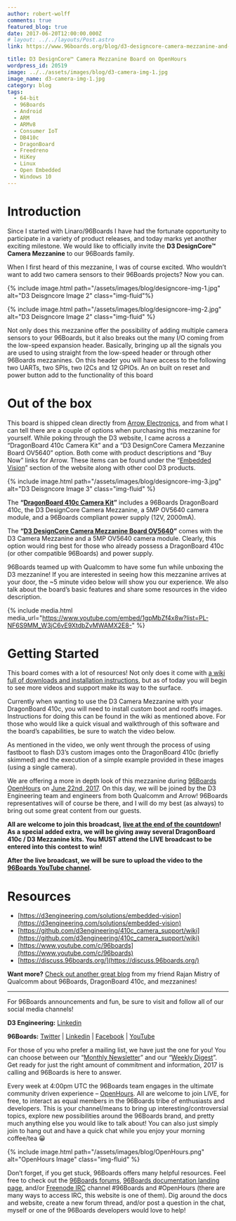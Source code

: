```yaml
---
author: robert-wolff
comments: true
featured_blog: true
date: 2017-06-20T12:00:00.000Z
# layout: ../../layouts/Post.astro
link: https://www.96boards.org/blog/d3-designcore-camera-mezzanine-and-openhours/

title: D3 DesignCore™ Camera Mezzanine Board on OpenHours
wordpress_id: 20519
image: ../../assets/images/blog/d3-camera-img-1.jpg
image_name: d3-camera-img-1.jpg
category: blog
tags:
  - 64-bit
  - 96Boards
  - Android
  - ARM
  - ARMv8
  - Consumer IoT
  - DB410c
  - DragonBoard
  - Freedreno
  - HiKey
  - Linux
  - Open Embedded
  - Windows 10
---
```


# Introduction

Since I started with Linaro/96Boards I have had the fortunate opportunity to participate in a variety of product releases, and today marks yet another exciting milestone. We would like to officially invite the **D3 DesignCore™ Camera Mezzanine** to our 96Boards family.

When I first heard of this mezzanine, I was of course excited. Who wouldn’t want to add two camera sensors to their 96Boards projects? Now you can.

{% include image.html path="/assets/images/blog/designcore-img-1.jpg" alt="D3 Deisgncore Image 2" class="img-fluid"%}

{% include image.html path="/assets/images/blog/designcore-img-2.jpg" alt="D3 Deisgncore Image 2" class="img-fluid" %}

Not only does this mezzanine offer the possibility of adding multiple camera sensors to your 96Boards, but it also breaks out the many I/O coming from the low-speed expansion header. Basically, bringing up all the signals you are used to using straight from the low-speed header or through other 96Boards mezzanines. On this header you will have access to the following two UARTs, two SPIs, two I2Cs and 12 GPIOs. An on built on reset and power button add to the functionality of this board

# Out of the box

This board is shipped clean directly from [Arrow Electronics](https://www.arrow.com/), and from what I can tell there are a couple of options when purchasing this mezzanine for yourself. While poking through the D3 website, I came across a “DragonBoard 410c Camera Kit” and a “D3 DesignCore Camera Mezzanine Board OV5640” option. Both come with product descriptions and “Buy Now” links for Arrow. These items can be found under the “[Embedded Vision](http://www.d3engineering.com/solutions/embedded-vision)” section of the website along with other cool D3 products.

{% include image.html path="/assets/images/blog/designcore-img-3.jpg" alt="D3 Deisgncore Image 3" class="img-fluid" %}

The **“**[**DragonBoard 410c Camera Kit**](https://www.arrow.com/en/products/dragonboard410ccamera/d3-engineering)**”** includes a 96Boards DragonBoard 410c, the D3 DesignCore Camera Mezzanine, a 5MP OV5640 camera module, and a 96Boards compliant power supply (12V, 2000mA).

The **“**[**D3 DesignCore Camera Mezzanine Board OV5640**](https://www.arrow.com/en/products/d3cameramezzov5640/d3-engineering)**”** comes with the D3 Camera Mezzanine and a 5MP OV5640 camera module. Clearly, this option would ring best for those who already possess a DragonBoard 410c (or other compatible 96Boards) and power supply.

96Boards teamed up with Qualcomm to have some fun while unboxing the D3 mezzanine! If you are interested in seeing how this mezzanine arrives at your door, the ~5 minute video below will show you our experience. We also talk about the board’s basic features and share some resources in the video description.

{% include media.html media_url="https://www.youtube.com/embed/1gpMbZf4x8w?list=PL-NF6S9MM_W3jC6vE9XtdbZvMWAMX2E8-" %}

# Getting Started

This board comes with a lot of resources! Not only does it come with [a wiki full of downloads and installation instructions](https://github.com/D3Engineering/410c_camera_support/wiki), but as of today you will begin to see more videos and support make its way to the surface.

Currently when wanting to use the D3 Camera Mezzanine with your DragonBoard 410c, you will need to install custom boot and rootfs images. Instructions for doing this can be found in the wiki as mentioned above. For those who would like a quick visual and walkthrough of this software and the board’s capabilities, be sure to watch the video below.

As mentioned in the video, we only went through the process of using fastboot to flash D3’s custom images onto the DragonBoard 410c (briefly skimmed) and the execution of a simple example provided in these images (using a single camera).

We are offering a more in depth look of this mezzanine during [96Boards OpenHours](/) on [June 22nd, 2017](https://calendar.google.com/calendar/event?action=TEMPLATE&tmeid=cWxyNWlsZzFibDVwZzNrZjJ0b2s5aWtjdm9fMjAxNzA2MjJUMTYwMDAwWiBhMXFxdjZqaHIxYTBhdDJzbGxuazVpNzRpNEBn&tmsrc=a1qqv6jhr1a0at2sllnk5i74i4%40group.calendar.google.com). On this day, we will be joined by the D3 Engineering team and engineers from both Qualcomm and Arrow! 96Boards representatives will of course be there, and I will do my best (as always) to bring out some great content from our guests.

**All are welcome to join this broadcast,** [**live at the end of the countdown**](/)**! As a special added extra, we will be giving away several DragonBoard 410c / D3 Mezzanine kits. You MUST attend the LIVE broadcast to be entered into this contest to win!**

**After the live broadcast, we will be sure to upload the video to the** [**96Boards YouTube channel**](https://www.youtube.com/c/96boards)**.**

# Resources

- [https://d3engineering.com/solutions/embedded-vision](https://d3engineering.com/solutions/embedded-vision)
- [https://github.com/d3engineering/410c_camera_support/wiki](https://github.com/d3engineering/410c_camera_support/wiki)
- [https://www.youtube.com/c/96boards](https://www.youtube.com/c/96boards)
- [https://discuss.96boards.org/](https://discuss.96boards.org/)

**Want more?** [Check out another great blog](https://developer.qualcomm.com/blog/developing-mezzanine-boards-and-dragonboard-410) from my friend Rajan Mistry of Qualcomm about 96Boards, DragonBoard 410c, and mezzanines!

---

For 96Boards announcements and fun, be sure to visit and follow all of our social media channels!

**D3 Engineering:** [Linkedin](https://www.linkedin.com/company/d3-engineering)

**96Boards:** [Twitter](https://twitter.com/96Boards) &#124; [Linkedin](https://www.linkedin.com/company/6637095?trk=tyah&trkInfo=clickedVertical%3Ashowcase%2CclickedEntityId%3A6637095%2Cidx%3A1-1-1%2CtarId%3A1483603913878%2Ctas%3A96boards) &#124; [Facebook](https://www.facebook.com/96Boards/) &#124; [YouTube](https://www.youtube.com/c/96boards)

For those of you who prefer a mailing list, we have just the one for you! You can choose between our “[Monthly Newsletter](/digest/)” and our “[Weekly Digest](/digest/)”. Get ready for just the right amount of commitment and information, 2017 is calling and 96Boards is here to answer.

Every week at 4:00pm UTC the 96Boards team engages in the ultimate community driven experience – [OpenHours](/). All are welcome to join LIVE, for free, to interact as equal members in the 96Boards tribe of enthusiasts and developers. This is your channel/means to bring up interesting/controversial topics, explore new possibilities around the 96Boards brand, and pretty much anything else you would like to talk about! You can also just simply join to hang out and have a quick chat while you enjoy your morning coffee/tea 😀

{% include image.html path="/assets/images/blog/OpenHours.png" alt="OpenHours Image" class="img-fluid" %}

Don’t forget, if you get stuck, 96Boards offers many helpful resources. Feel free to check out the [96Boards forums](https://discuss.96boards.org/), [96Boards documentation landing page](https://github.com/96boards/documentation/), and/or [Freenode IRC](http://webchat.freenode.net/?channels=%2396boards) channel #96Boards and #OpenHours (there are many ways to access IRC, this website is one of them). Dig around the docs and website, create a new forum thread, and/or post a question in the chat, myself or one of the 96Boards developers would love to help!
